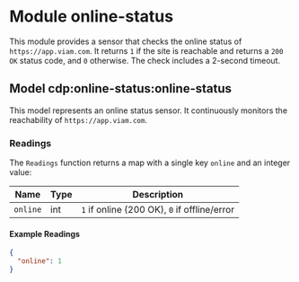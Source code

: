 # Module online-status 

This module provides a sensor that checks the online status of `https://app.viam.com`. It returns `1` if the site is reachable and returns a `200 OK` status code, and `0` otherwise. The check includes a 2-second timeout.

## Model cdp:online-status:online-status

This model represents an online status sensor. It continuously monitors the reachability of `https://app.viam.com`.

### Readings

The `Readings` function returns a map with a single key `online` and an integer value:

| Name     | Type | Description                               |
|----------|------|-------------------------------------------|
| `online` | int  | `1` if online (200 OK), `0` if offline/error |

#### Example Readings

```json
{
  "online": 1
}
```
